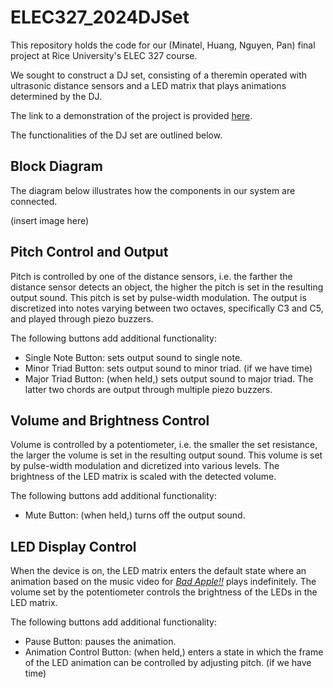 # ELEC327_2024DJSet
This repository holds the code for our (Minatel, Huang, Nguyen, Pan) final project at Rice University's ELEC 327 course. 

We sought to construct a DJ set, consisting of a theremin operated with ultrasonic distance sensors and a LED matrix that plays animations determined by the DJ. 

The link to a demonstration of the project is provided [here](https://www.youtube.com/watch?v=dQw4w9WgXcQ).

The functionalities of the DJ set are outlined below.

## Block Diagram
The diagram below illustrates how the components in our system are connected.

(insert image here)

## Pitch Control and Output
Pitch is controlled by one of the distance sensors, i.e. the farther the distance sensor detects an object, the higher the pitch is set in the resulting output sound. This pitch is set by pulse-width modulation. The output is discretized into notes varying between two octaves, specifically C3 and C5, and played through piezo buzzers.

The following buttons add additional functionality:
- Single Note Button: sets output sound to single note.
- Minor Triad Button: sets output sound to minor triad. (if we have time)
- Major Triad Button: (when held,) sets output sound to major triad.
The latter two chords are output through multiple piezo buzzers.

## Volume and Brightness Control
Volume is controlled by a potentiometer, i.e. the smaller the set resistance, the larger the volume is set in the resulting output sound. This volume is set by pulse-width modulation and dicretized into various levels. The brightness of the LED matrix is scaled with the detected volume.

The following buttons add additional functionality:
- Mute Button: (when held,) turns off the output sound.

## LED Display Control
When the device is on, the LED matrix enters the default state where an animation based on the music video for _[Bad Apple!!](https://www.youtube.com/watch?v=9lNZ_Rnr7Jc)_ plays indefinitely. The volume set by the potentiometer controls the brightness of the LEDs in the LED matrix. 

The following buttons add additional functionality:
- Pause Button: pauses the animation.
- Animation Control Button: (when held,) enters a state in which the frame of the LED animation can be controlled by adjusting pitch. (if we have time)
